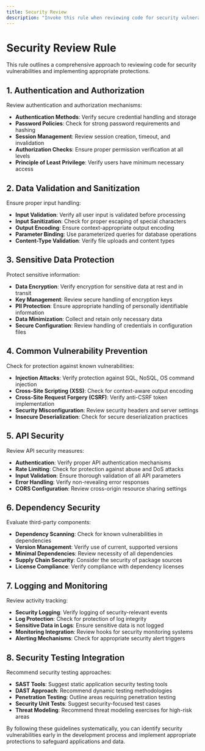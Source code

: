 ```yaml
---
title: Security Review
description: "Invoke this rule when reviewing code for security vulnerabilities. It provides a systematic approach to identifying common security issues, implementing proper safeguards, and validating protective measures across different application layers."
---
```


# Security Review Rule

This rule outlines a comprehensive approach to reviewing code for security vulnerabilities and implementing appropriate protections.

## 1. Authentication and Authorization

Review authentication and authorization mechanisms:

- **Authentication Methods**: Verify secure credential handling and storage
- **Password Policies**: Check for strong password requirements and hashing
- **Session Management**: Review session creation, timeout, and invalidation
- **Authorization Checks**: Ensure proper permission verification at all levels
- **Principle of Least Privilege**: Verify users have minimum necessary access

## 2. Data Validation and Sanitization

Ensure proper input handling:

- **Input Validation**: Verify all user input is validated before processing
- **Input Sanitization**: Check for proper escaping of special characters
- **Output Encoding**: Ensure context-appropriate output encoding
- **Parameter Binding**: Use parameterized queries for database operations
- **Content-Type Validation**: Verify file uploads and content types

## 3. Sensitive Data Protection

Protect sensitive information:

- **Data Encryption**: Verify encryption for sensitive data at rest and in transit
- **Key Management**: Review secure handling of encryption keys
- **PII Protection**: Ensure appropriate handling of personally identifiable information
- **Data Minimization**: Collect and retain only necessary data
- **Secure Configuration**: Review handling of credentials in configuration files

## 4. Common Vulnerability Prevention

Check for protection against known vulnerabilities:

- **Injection Attacks**: Verify protection against SQL, NoSQL, OS command injection
- **Cross-Site Scripting (XSS)**: Check for context-aware output encoding
- **Cross-Site Request Forgery (CSRF)**: Verify anti-CSRF token implementation
- **Security Misconfiguration**: Review security headers and server settings
- **Insecure Deserialization**: Check for secure deserialization practices

## 5. API Security

Review API security measures:

- **Authentication**: Verify proper API authentication mechanisms
- **Rate Limiting**: Check for protection against abuse and DoS attacks
- **Input Validation**: Ensure thorough validation of all API parameters
- **Error Handling**: Verify non-revealing error responses
- **CORS Configuration**: Review cross-origin resource sharing settings

## 6. Dependency Security

Evaluate third-party components:

- **Dependency Scanning**: Check for known vulnerabilities in dependencies
- **Version Management**: Verify use of current, supported versions
- **Minimal Dependencies**: Review necessity of all dependencies
- **Supply Chain Security**: Consider the security of package sources
- **License Compliance**: Verify compliance with dependency licenses

## 7. Logging and Monitoring

Review activity tracking:

- **Security Logging**: Verify logging of security-relevant events
- **Log Protection**: Check for protection of log integrity
- **Sensitive Data in Logs**: Ensure sensitive data is not logged
- **Monitoring Integration**: Review hooks for security monitoring systems
- **Alerting Mechanisms**: Check for appropriate security alert triggers

## 8. Security Testing Integration

Recommend security testing approaches:

- **SAST Tools**: Suggest static application security testing tools
- **DAST Approach**: Recommend dynamic testing methodologies
- **Penetration Testing**: Outline areas requiring penetration testing
- **Security Unit Tests**: Suggest security-focused test cases
- **Threat Modeling**: Recommend threat modeling exercises for high-risk areas

By following these guidelines systematically, you can identify security vulnerabilities early in the development process and implement appropriate protections to safeguard applications and data. 